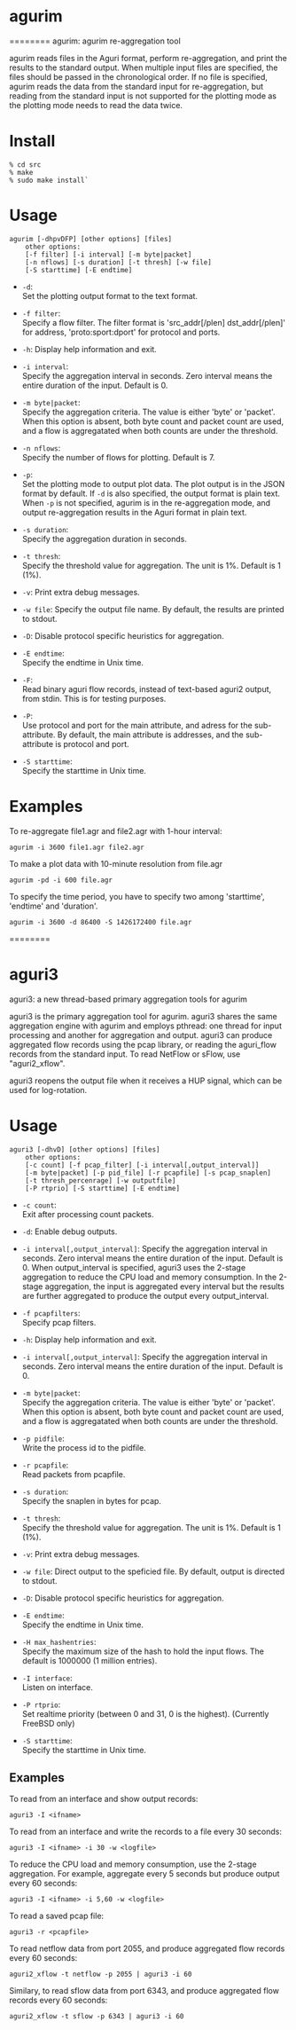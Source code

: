 # agurim
========
agurim: agurim re-aggregation tool

agurim reads files in the Aguri format, perform re-aggregation, and
print the results to the standard output.  When multiple input files
are specified, the files should be passed in the chronological order.
If no file is specified, agurim reads the data from the standard
input for re-aggregation, but reading from the standard input is not
supported for the plotting mode as the plotting mode needs to read the
data twice.

# Install

	% cd src
	% make
	% sudo make install`

# Usage

	agurim [-dhpvDFP] [other options] [files]
	    other options:
		[-f filter] [-i interval] [-m byte|packet]
		[-n nflows] [-s duration] [-t thresh] [-w file]
		[-S starttime] [-E endtime]

  + `-d`:  
    Set the plotting output format to the text format.
  
  + `-f filter`:  
    Specify a flow filter.
    The filter format is 'src_addr[/plen] dst_addr[/plen]' for address,
    'proto:sport:dport' for protocol and ports.

  + `-h`: Display help information and exit.

  + `-i interval`:  
    Specify the aggregation interval in seconds. Zero interval means
    the entire duration of the input.
    Default is 0.

  + `-m byte|packet`:  
    Specify the aggregation criteria.  The value is either 'byte' or 'packet'.
    When this option is absent, both byte count and packet count are used,
    and a flow is aggregatated when both counts are under the threshold.

  + `-n nflows`:  
    Specify the number of flows for plotting.  Default is 7.

  + `-p`:  
    Set the plotting mode to output plot data.
    The plot output is in the JSON format by default.
    If `-d` is also specified, the output format is plain text.
    When `-p` is not specified, agurim is in the re-aggregation mode,
    and output re-aggregation results in the Aguri format in plain text.

  + `-s duration`:  
    Specify the aggregation duration in seconds.

  + `-t thresh`:  
    Specify the threshold value for aggregation.  The unit is 1%.
    Default is 1 (1%).

  + `-v`:
    Print extra debug messages.

  + `-w file`:
    Specify the output file name.  By default, the results are printed
    to stdout.

  + `-D`:
    Disable protocol specific heuristics for aggregation.

  + `-E endtime`:  
    Specify the endtime in Unix time.

  + `-F`:  
    Read binary aguri flow records, instead of text-based aguri2 output,
    from stdin.  This is for testing purposes.

  + `-P`:  
    Use protocol and port for the main attribute, and adress for
    the sub-attribute.
    By default, the main attribute is addresses, and the sub-attribute
    is protocol and port.

  + `-S starttime`:  
    Specify the starttime in Unix time.

# Examples

To re-aggregate file1.agr and file2.agr with 1-hour interval:

	agurim -i 3600 file1.agr file2.agr

To make a plot data with 10-minute resolution from file.agr

	agurim -pd -i 600 file.agr

To specify the time period, you have to specify two among 'starttime',
'endtime' and 'duration'.

	agurim -i 3600 -d 86400 -S 1426172400 file.agr

========
# aguri3

aguri3: a new thread-based primary aggregation tools for agurim

aguri3 is the primary aggregation tool for agurim.
aguri3 shares the same aggregation engine with agurim and employs
pthread: one thread for input processing and another for aggregation
and output.
aguri3 can produce aggregated flow records using the pcap library, or
reading the aguri_flow records from the standard input.
To read NetFlow or sFlow, use "aguri2_xflow".

aguri3 reopens the output file when it receives a HUP signal, which can
be used for log-rotation.

# Usage

	aguri3 [-dhvD] [other options] [files]
	    other options:
		[-c count] [-f pcap_filter] [-i interval[,output_interval]]
		[-m byte|packet] [-p pid_file] [-r pcapfile] [-s pcap_snaplen]
		[-t thresh_percenrage] [-w outputfile]
		[-P rtprio] [-S starttime] [-E endtime]

  + `-c count`:  
    Exit after processing count packets.

  + `-d`: Enable debug outputs.
  
  + `-i interval[,output_interval]`:
    Specify the aggregation interval in seconds. Zero interval means
    the entire duration of the input.
    Default is 0.
    When output_interval is specified, aguri3 uses the 2-stage
    aggregation to reduce the CPU load and memory consumption.
    In the 2-stage aggregation, the input is aggregated every interval
    but the results are further aggregated to produce the output every
    output_interval.
  
  + `-f pcapfilters`:  
    Specify pcap filters.

  + `-h`: Display help information and exit.

  + `-i interval[,output_interval]`:
    Specify the aggregation interval in seconds. Zero interval means
    the entire duration of the input.
    Default is 0.

  + `-m byte|packet`:  
    Specify the aggregation criteria.  The value is either 'byte' or 'packet'.
    When this option is absent, both byte count and packet count are used,
    and a flow is aggregatated when both counts are under the threshold.

  + `-p pidfile`:  
    Write the process id to the pidfile.

  + `-r pcapfile`:  
    Read packets from pcapfile.

  + `-s duration`:  
    Specify the snaplen in bytes for pcap.

  + `-t thresh`:  
    Specify the threshold value for aggregation.  The unit is 1%.
    Default is 1 (1%).

  + `-v`:
    Print extra debug messages.

  + `-w file`:
    Direct output to the speficied file.  By default, output is
    directed to stdout.

  + `-D`:
    Disable protocol specific heuristics for aggregation.

  + `-E endtime`:  
    Specify the endtime in Unix time.

  + `-H max_hashentries`:  
    Specify the maximum size of the hash to hold the input flows.
    The default is 1000000 (1 million entries).

  + `-I interface`:  
    Listen on interface.

  + `-P rtprio`:  
    Set realtime priority (between 0 and 31, 0 is the highest).
    (Currently FreeBSD only)

  + `-S starttime`:  
    Specify the starttime in Unix time.

## Examples

To read from an interface and show output records:

	aguri3 -I <ifname>

To read from an interface and write the records to a file every 30
seconds:

	aguri3 -I <ifname> -i 30 -w <logfile>

To reduce the CPU load and memory consumption, use the 2-stage
aggregation.  For example, aggregate every 5 seconds but produce
output every 60 seconds:

	aguri3 -I <ifname> -i 5,60 -w <logfile>

To read a saved pcap file:

	aguri3 -r <pcapfile>

To read netflow data from port 2055, and produce aggregated flow
records every 60 seconds:

	aguri2_xflow -t netflow -p 2055 | aguri3 -i 60

Similary, to read sflow data from port 6343, and produce aggregated
flow records every 60 seconds: 

	aguri2_xflow -t sflow -p 6343 | aguri3 -i 60


